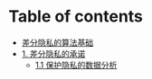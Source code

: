 # Table of contents

* [差分隐私的算法基础](README.md)
* [1. 差分隐私的承诺](1-the-promise-of-differential-privacy/README.md)
  * [1.1 保护隐私的数据分析](1-the-promise-of-differential-privacy/1.1-bao-hu-yin-si-de-shu-ju-fen-xi.md)

